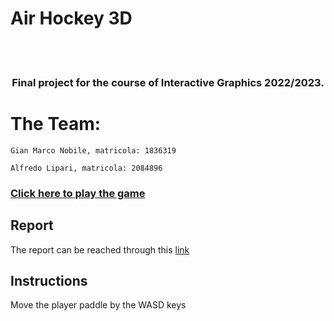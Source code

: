 # Air Hockey 3D
<br />
<br />

<h3 align="center"> Final project for the course of Interactive Graphics 2022/2023. </h3>
</p>


# The Team:
```
Gian Marco Nobile, matricola: 1836319

Alfredo Lipari, matricola: 2084896

```

### [Click here to play the game](./final-project-lipari-nobile)

## Report

The report can be reached through this [link](./ProjectReport.pdf)

## Instructions

Move the player paddle by the WASD keys
